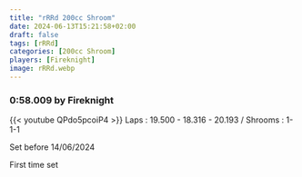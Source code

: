 ```yaml
---
title: "rRRd 200cc Shroom"
date: 2024-06-13T15:21:58+02:00
draft: false
tags: [rRRd]
categories: [200cc Shroom]
players: [Fireknight]
image: rRRd.webp
---
```

### 0:58.009 by Fireknight

{{< youtube QPdo5pcoiP4 >}}
Laps : 19.500 - 18.316 - 20.193 /
Shrooms : 1-1-1

Set before 14/06/2024

First time set